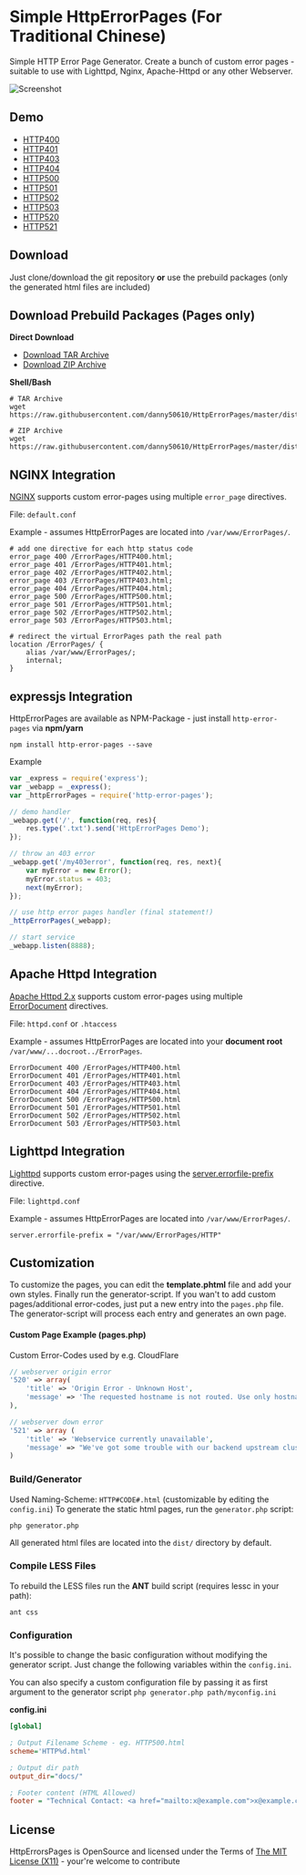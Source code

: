 # Simple HttpErrorPages (For Traditional Chinese) #
Simple HTTP Error Page Generator. Create a bunch of custom error pages - suitable to use with Lighttpd, Nginx, Apache-Httpd or any other Webserver.

![Screenshot](https://raw.githubusercontent.com/AndiDittrich/HttpErrorPages/master/assets/screenshot1.png)

## Demo ##
* [HTTP400](https://danny50610.github.io/HttpErrorPages/HTTP400.html)
* [HTTP401](https://danny50610.github.io/HttpErrorPages/HTTP401.html)
* [HTTP403](https://danny50610.github.io/HttpErrorPages/HTTP403.html)
* [HTTP404](https://danny50610.github.io/HttpErrorPages/HTTP404.html)
* [HTTP500](https://danny50610.github.io/HttpErrorPages/HTTP500.html)
* [HTTP501](https://danny50610.github.io/HttpErrorPages/HTTP501.html)
* [HTTP502](https://danny50610.github.io/HttpErrorPages/HTTP502.html)
* [HTTP503](https://danny50610.github.io/HttpErrorPages/HTTP503.html)
* [HTTP520](https://danny50610.github.io/HttpErrorPages/HTTP520.html)
* [HTTP521](https://danny50610.github.io/HttpErrorPages/HTTP521.html)

## Download ##
Just clone/download the git repository **or** use the prebuild packages (only the generated html files are included)

## Download Prebuild Packages (Pages only) ##

**Direct Download**
* [Download TAR Archive](https://raw.githubusercontent.com/AndiDittrich/HttpErrorPages/master/dist/pages.tar)
* [Download ZIP Archive](https://raw.githubusercontent.com/AndiDittrich/HttpErrorPages/master/dist/pages.zip)

**Shell/Bash**
```shell
# TAR Archive
wget https://raw.githubusercontent.com/danny50610/HttpErrorPages/master/dist/pages.tar

# ZIP Archive
wget https://raw.githubusercontent.com/danny50610/HttpErrorPages/master/dist/pages.zip
```

## NGINX Integration ##

[NGINX](http://nginx.org/en/docs/http/ngx_http_core_module.html#error_page) supports custom error-pages using multiple `error_page` directives.

File: `default.conf`

Example - assumes HttpErrorPages are located into `/var/www/ErrorPages/`.

```nginx
# add one directive for each http status code
error_page 400 /ErrorPages/HTTP400.html;
error_page 401 /ErrorPages/HTTP401.html;
error_page 402 /ErrorPages/HTTP402.html;
error_page 403 /ErrorPages/HTTP403.html;
error_page 404 /ErrorPages/HTTP404.html;
error_page 500 /ErrorPages/HTTP500.html;
error_page 501 /ErrorPages/HTTP501.html;
error_page 502 /ErrorPages/HTTP502.html;
error_page 503 /ErrorPages/HTTP503.html;

# redirect the virtual ErrorPages path the real path
location /ErrorPages/ {
    alias /var/www/ErrorPages/;
    internal;
}
```

## expressjs Integration ##

HttpErrorPages are available as NPM-Package - just install `http-error-pages` via **npm/yarn**

```terminal
npm install http-error-pages --save
```

Example

```js
var _express = require('express');
var _webapp = _express();
var _httpErrorPages = require('http-error-pages');

// demo handler
_webapp.get('/', function(req, res){
    res.type('.txt').send('HttpErrorPages Demo');
});

// throw an 403 error
_webapp.get('/my403error', function(req, res, next){
    var myError = new Error();
    myError.status = 403;
    next(myError);
});

// use http error pages handler (final statement!)
_httpErrorPages(_webapp);

// start service
_webapp.listen(8888);
```

## Apache Httpd Integration ##
[Apache Httpd 2.x](http://httpd.apache.org/) supports custom error-pages using multiple [ErrorDocument](http://httpd.apache.org/docs/2.4/mod/core.html#errordocument) directives.

File: `httpd.conf` or `.htaccess`

Example - assumes HttpErrorPages are located into your **document root** `/var/www/...docroot../ErrorPages`.

```ApacheConf
ErrorDocument 400 /ErrorPages/HTTP400.html
ErrorDocument 401 /ErrorPages/HTTP401.html
ErrorDocument 403 /ErrorPages/HTTP403.html
ErrorDocument 404 /ErrorPages/HTTP404.html
ErrorDocument 500 /ErrorPages/HTTP500.html
ErrorDocument 501 /ErrorPages/HTTP501.html
ErrorDocument 502 /ErrorPages/HTTP502.html
ErrorDocument 503 /ErrorPages/HTTP503.html
```

## Lighttpd Integration ##

[Lighttpd](http://www.lighttpd.net/) supports custom error-pages using the [server.errorfile-prefix](http://redmine.lighttpd.net/projects/lighttpd/wiki/Server_errorfile-prefixDetails) directive.

File: `lighttpd.conf`

Example - assumes HttpErrorPages are located into `/var/www/ErrorPages/`.

```ApacheConf
server.errorfile-prefix = "/var/www/ErrorPages/HTTP"
```

## Customization ##
To customize the pages, you can edit the **template.phtml** file and add your own styles. Finally run the generator-script.
If you wan't to add custom pages/additional error-codes, just put a new entry into the `pages.php` file. The generator-script will process each entry and generates an own page.

#### Custom Page Example (pages.php) ####

Custom Error-Codes used by e.g. CloudFlare

```php
// webserver origin error
'520' => array(
    'title' => 'Origin Error - Unknown Host',
    'message' => 'The requested hostname is not routed. Use only hostnames to access resources.'
),

// webserver down error
'521' => array (
    'title' => 'Webservice currently unavailable',
    'message' => "We've got some trouble with our backend upstream cluster.\nOur service team has been dispatched to bring it back online."
)
```

### Build/Generator ###
Used Naming-Scheme: `HTTP#CODE#.html` (customizable by editing the `config.ini`)
To generate the static html pages, run the `generator.php` script:

```shell
php generator.php
```

All generated html files are located into the `dist/` directory by default.

### Compile LESS Files ###
To rebuild the LESS files run the **ANT** build script (requires lessc in your path):

```shell
ant css
```


### Configuration ###

It's possible to change the basic configuration without modifying the generator script. Just change the following variables within the `config.ini`.

You can also specify a custom configuration file by passing it as first argument to the generator script `php generator.php path/myconfig.ini`

**config.ini**

```ini
[global]

; Output Filename Scheme - eg. HTTP500.html
scheme='HTTP%d.html'

; Output dir path
output_dir="docs/"

; Footer content (HTML Allowed)
footer = "Technical Contact: <a href="mailto:x@example.com">x@example.com</a>"
```

## License ##
HttpErrorsPages is OpenSource and licensed under the Terms of [The MIT License (X11)](http://opensource.org/licenses/MIT) - your're welcome to contribute